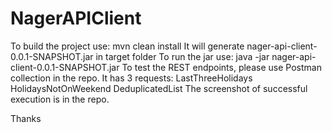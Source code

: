 # NagerAPIClient
To build the project use: mvn clean install
It will generate nager-api-client-0.0.1-SNAPSHOT.jar in target folder
To run the jar use: java -jar nager-api-client-0.0.1-SNAPSHOT.jar
To test the REST endpoints, please use Postman collection in the repo. It has 3 requests:
	LastThreeHolidays
	HolidaysNotOnWeekend
	DeduplicatedList
The screenshot of successful execution is in the repo.

Thanks
